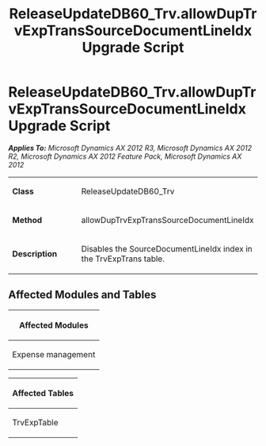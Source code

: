 ﻿---
title: ReleaseUpdateDB60_Trv.allowDupTrvExpTransSourceDocumentLineIdx Upgrade Script
TOCTitle: ReleaseUpdateDB60_Trv.allowDupTrvExpTransSourceDocumentLineIdx Upgrade Script
ms:assetid: 81ab9020-67b5-71c1-f68a-8fa60b9dbb3b
ms:mtpsurl: https://msdn.microsoft.com/en-us/library/JJ685929(v=AX.60)
ms:contentKeyID: 49709382
ms.date: 05/18/2015
mtps_version: v=AX.60
---

# ReleaseUpdateDB60\_Trv.allowDupTrvExpTransSourceDocumentLineIdx Upgrade Script 


_**Applies To:** Microsoft Dynamics AX 2012 R3, Microsoft Dynamics AX 2012 R2, Microsoft Dynamics AX 2012 Feature Pack, Microsoft Dynamics AX 2012_

<table>
<colgroup>
<col style="width: 50%" />
<col style="width: 50%" />
</colgroup>
<tbody>
<tr class="odd">
<td><p><strong>Class</strong></p></td>
<td><p>ReleaseUpdateDB60_Trv</p></td>
</tr>
<tr class="even">
<td><p><strong>Method</strong></p></td>
<td><p>allowDupTrvExpTransSourceDocumentLineIdx</p></td>
</tr>
<tr class="odd">
<td><p><strong>Description</strong></p></td>
<td><p>Disables the SourceDocumentLineIdx index in the TrvExpTrans table.</p></td>
</tr>
</tbody>
</table>


## Affected Modules and Tables

<table>
<colgroup>
<col style="width: 100%" />
</colgroup>
<thead>
<tr class="header">
<th><p>Affected Modules</p></th>
</tr>
</thead>
<tbody>
<tr class="odd">
<td><p>Expense management</p></td>
</tr>
</tbody>
</table>


<table>
<colgroup>
<col style="width: 100%" />
</colgroup>
<thead>
<tr class="header">
<th><p>Affected Tables</p></th>
</tr>
</thead>
<tbody>
<tr class="odd">
<td><p>TrvExpTable</p></td>
</tr>
</tbody>
</table>

  



